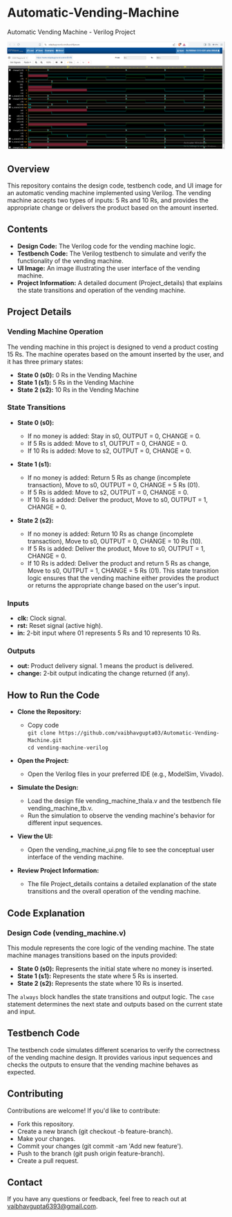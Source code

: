 # Automatic-Vending-Machine
Automatic Vending Machine - Verilog Project

![Automatic_Vending_Machine](/automatic_vending_machine_ui.png)
## Overview
This repository contains the design code, testbench code, and UI image for an automatic vending machine implemented using Verilog. The vending machine accepts two types of inputs: 5 Rs and 10 Rs, and provides the appropriate change or delivers the product based on the amount inserted.

## Contents
- <b>Design Code:</b> The Verilog code for the vending machine logic.
- <b>Testbench Code:</b> The Verilog testbench to simulate and verify the functionality of the vending machine.
- <b>UI Image:</b> An image illustrating the user interface of the vending machine.
- <b>Project Information:</b> A detailed document (Project_details) that explains the state transitions and operation of the vending machine.

## Project Details
### Vending Machine Operation
The vending machine in this project is designed to vend a product costing 15 Rs. The machine operates based on the amount inserted by the user, and it has three primary states:

- <b>State 0 (s0):</b> 0 Rs in the Vending Machine
- <b>State 1 (s1):</b> 5 Rs in the Vending Machine
- <b>State 2 (s2):</b> 10 Rs in the Vending Machine
### State Transitions

- <b>State 0 (s0):</b>
    - If no money is added: Stay in s0, OUTPUT = 0, CHANGE = 0.
    - If 5 Rs is added: Move to s1, OUTPUT = 0, CHANGE = 0.
    - If 10 Rs is added: Move to s2, OUTPUT = 0, CHANGE = 0.

- <b>State 1 (s1):</b>
    - If no money is added: Return 5 Rs as change (incomplete transaction), Move to s0, OUTPUT = 0, CHANGE = 5 Rs (01).
    - If 5 Rs is added: Move to s2, OUTPUT = 0, CHANGE = 0.
    - If 10 Rs is added: Deliver the product, Move to s0, OUTPUT = 1, CHANGE = 0.

- <b>State 2 (s2):</b>
    - If no money is added: Return 10 Rs as change (incomplete transaction), Move to s0, OUTPUT = 0, CHANGE = 10 Rs (10).
    - If 5 Rs is added: Deliver the product, Move to s0, OUTPUT = 1, CHANGE = 0.
    - If 10 Rs is added: Deliver the product and return 5 Rs as change, Move to s0, OUTPUT = 1, CHANGE = 5 Rs (01).
This state transition logic ensures that the vending machine either provides the product or returns the appropriate change based on the user's input.

### Inputs
- <b>clk:</b> Clock signal.
- <b>rst:</b> Reset signal (active high).
- <b>in:</b> 2-bit input where 01 represents 5 Rs and 10 represents 10 Rs.

### Outputs
- <b>out:</b> Product delivery signal. 1 means the product is delivered.
- <b>change:</b> 2-bit output indicating the change returned (if any).

## How to Run the Code

- <b>Clone the Repository:</b>
    - Copy code<br>
`git clone https://github.com/vaibhavgupta03/Automatic-Vending-Machine.git`<br>
`cd vending-machine-verilog`

- <b>Open the Project:</b>
    - Open the Verilog files in your preferred IDE (e.g., ModelSim, Vivado).

- <b>Simulate the Design:</b>
    - Load the design file vending_machine_thala.v and the testbench file vending_machine_tb.v.
    - Run the simulation to observe the vending machine's behavior for different input sequences.

- <b>View the UI:</b>
    - Open the vending_machine_ui.png file to see the conceptual user interface of the vending machine.

- <b>Review Project Information:</b>
    - The file Project_details contains a detailed explanation of the state transitions and the overall operation of the vending machine.

## Code Explanation
### Design Code (vending_machine.v)
This module represents the core logic of the vending machine. The state machine manages transitions based on the inputs provided:

 - <b>State 0 (s0):</b> Represents the initial state where no money is inserted.
 - <b>State 1 (s1):</b> Represents the state where 5 Rs is inserted.
 - <b>State 2 (s2):</b> Represents the state where 10 Rs is inserted.

The `always` block handles the state transitions and output logic. The `case` statement determines the next state and outputs based on the current state and input.

## Testbench Code
The testbench code simulates different scenarios to verify the correctness of the vending machine design. It provides various input sequences and checks the outputs to ensure that the vending machine behaves as expected.

## Contributing
Contributions are welcome! If you'd like to contribute:

- Fork this repository.
- Create a new branch (git checkout -b feature-branch).
- Make your changes.
- Commit your changes (git commit -am 'Add new feature').
- Push to the branch (git push origin feature-branch).
- Create a pull request.

## Contact
If you have any questions or feedback, feel free to reach out at vaibhavgupta6393@gmail.com.
